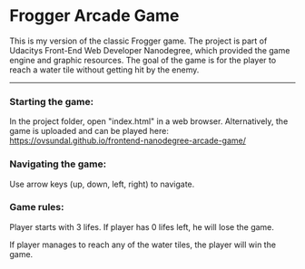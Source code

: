 # Frogger Arcade Game

This is my version of the classic Frogger game. The project is part of Udacitys Front-End Web Developer Nanodegree, which provided the game engine and graphic resources. The goal of the game is for the player to reach a water tile without getting hit by the enemy.

---
### Starting the game:

In the project folder, open "index.html" in a web browser. Alternatively, the game is uploaded and can be played here: https://ovsundal.github.io/frontend-nanodegree-arcade-game/

### Navigating the game:

Use arrow keys (up, down, left, right) to navigate.

### Game rules:

Player starts with 3 lifes. If player has 0 lifes left, he will lose the game.

If player manages to reach any of the water tiles, the player will win the game.
